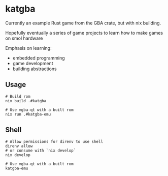 # katgba

Currently an example Rust game from the GBA crate, but with nix building.

Hopefully eventually a series of game projects to learn how to make games on smol hardware

Emphasis on learning:

* embedded programming
* game development
* building abstractions

## Usage

```
# Build rom
nix build .#katgba

# Use mgba-qt with a built rom
nix run .#katgba-emu
```

## Shell

```
# Allow permissions for direnv to use shell
direnv allow
# or consume with `nix develop`
nix develop

# Use mgba-qt with a built rom
katgba-emu
```
